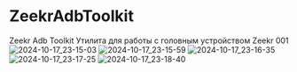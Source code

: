 # ZeekrAdbToolkit
Zeekr Adb Toolkit
Утилита для работы с головным устройством Zeekr 001
![2024-10-17_23-15-03](https://github.com/user-attachments/assets/c9687e14-99f2-4050-a4b8-0ab9abc6d664)
![2024-10-17_23-15-59](https://github.com/user-attachments/assets/0d717bd0-c3cf-4e84-af34-1530cadaf802)
![2024-10-17_23-16-35](https://github.com/user-attachments/assets/8afc4e74-18ed-4bd3-b840-708fe493b255)
![2024-10-17_23-17-25](https://github.com/user-attachments/assets/dda19378-87d9-43ef-89c7-bbba0d4de4c3)
![2024-10-17_23-18-40](https://github.com/user-attachments/assets/9cdc9c5a-e9a8-4df1-a21b-ce34c24feec1)
